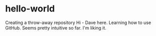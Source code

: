 # hello-world
Creating a throw-away repository
Hi - Dave here.  Learning how to use GitHub.  Seems pretty intuitive so far.  I'm liking it.
